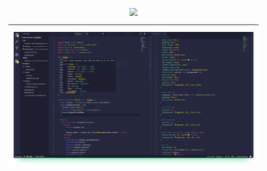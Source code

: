 <p align="center"><img src="https://cdn.rawgit.com/liamsheppard/voodoo-theme/a2493966/images/readme-icon.svg"/></p>

---

![](/images/main.png)